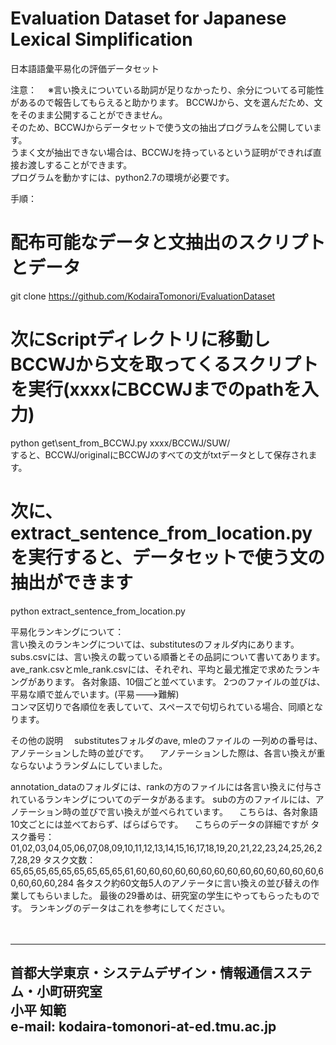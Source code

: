 # Evaluation Dataset for Japanese Lexical Simplification
日本語語彙平易化の評価データセット

注意：
　※言い換えについている助詞が足りなかったり、余分についてる可能性があるので報告してもらえると助かります。
  BCCWJから、文を選んだため、文をそのまま公開することができません。  
  そのため、BCCWJからデータセットで使う文の抽出プログラムを公開しています。  
  うまく文が抽出できない場合は、BCCWJを持っているという証明ができれば直接お渡しすることができます。  
  プログラムを動かすには、python2.7の環境が必要です。  

手順：  
  # 配布可能なデータと文抽出のスクリプトとデータ  
  git clone https://github.com/KodairaTomonori/EvaluationDataset  
    
  # 次にScriptディレクトリに移動しBCCWJから文を取ってくるスクリプトを実行(xxxxにBCCWJまでのpathを入力)  
  python get\sent\_from\_BCCWJ.py xxxx/BCCWJ/SUW/  
  すると、BCCWJ/originalにBCCWJのすべての文がtxtデータとして保存されます。  
  
  # 次に、extract\_sentence\_from\_location.pyを実行すると、データセットで使う文の抽出ができます  
  python extract\_sentence\_from\_location.py  

  
平易化ランキングについて：  
  言い換えのランキングについては、substitutesのフォルダ内にあります。  
  subs.csvには、言い換えの載っている順番とその品詞について書いてあります。  
  ave_rank.csvとmle_rank.csvには、それぞれ、平均と最尤推定で求めたランキングがあります。
  各対象語、10個ごと並べています。
  2つのファイルの並びは、平易な順で並んでいます。(平易--->難解)  
  コンマ区切りで各順位を表していて、スペースで句切られている場合、同順となります。

その他の説明
　substitutesフォルダのave, mleのファイルの 一列めの番号は、アノテーションした時の並びです。
　アノテーションした際は、各言い換えが重ならないようランダムにしていました。

  annotation_dataのフォルダには、rankの方のファイルには各言い換えに付与されているランキングについてのデータがあるます。
  subの方のファイルには、アノテーション時の並びで言い換えが並べられています。
　こちらは、各対象語10文ごとには並べておらず、ばらばらです。
　こちらのデータの詳細ですが
  タスク番号：01,02,03,04,05,06,07,08,09,10,11,12,13,14,15,16,17,18,19,20,21,22,23,24,25,26,27,28,29
  タスク文数：65,65,65,65,65,65,65,65,65,61,60,60,60,60,60,60,60,60,60,60,60,60,60,60,60,60,60,60,284
  各タスク約60文毎5人のアノテータに言い換えの並び替えの作業してもらいました。
  最後の29番めは、研究室の学生にやってもらったものです。
  ランキングのデータはこれを参考にしてください。
  
　
  

---------------
  首都大学東京・システムデザイン・情報通信スステム・小町研究室  
  小平 知範  
  e-mail: kodaira-tomonori-at-ed.tmu.ac.jp  
---------------

